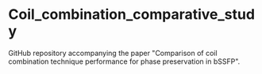 # Coil_combination_comparative_study
GitHub repository accompanying the paper "Comparison of coil combination technique performance for phase preservation in bSSFP".
